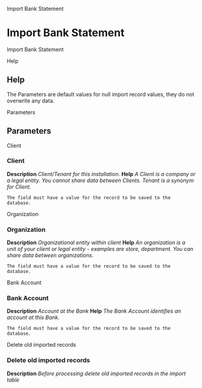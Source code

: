 
Import Bank Statement
# Import Bank Statement


Import Bank Statement

Help
## Help

The Parameters are default values for null import record values, they do not overwrite any data.

Parameters
## Parameters


Client
### Client

**Description**
 *Client/Tenant for this installation.*
**Help**
 *A Client is a company or a legal entity. You cannot share data between Clients. Tenant is a synonym for Client.*

```
The field must have a value for the record to be saved to the database.
```
Organization
### Organization

**Description**
 *Organizational entity within client*
**Help**
 *An organization is a unit of your client or legal entity - examples are store, department. You can share data between organizations.*

```
The field must have a value for the record to be saved to the database.
```
Bank Account
### Bank Account

**Description**
 *Account at the Bank*
**Help**
 *The Bank Account identifies an account at this Bank.*

```
The field must have a value for the record to be saved to the database.
```
Delete old imported records
### Delete old imported records

**Description**
 *Before processing delete old imported records in the import table*
